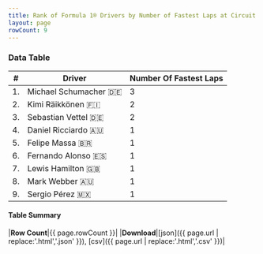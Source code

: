 ```yaml
---
title: Rank of Formula 1® Drivers by Number of Fastest Laps at Circuit de Monaco
layout: page
rowCount: 9
---
```


<canvas id="chart" width="400" height="180"></canvas>
<script>
var data = {
    "datasets": [
        {
            "backgroundColor": [
                "#f3a935",
                "#f3a935",
                "#f3a935",
                "#f3a935",
                "#f3a935",
                "#f3a935",
                "#f3a935",
                "#f3a935",
                "#f3a935"
            ],
            "borderColor": [
                "#f68639",
                "#f68639",
                "#f68639",
                "#f68639",
                "#f68639",
                "#f68639",
                "#f68639",
                "#f68639",
                "#f68639"
            ],
            "borderWidth": 1,
            "data": [
                3.0,
                2.0,
                2.0,
                1.0,
                1.0,
                1.0,
                1.0,
                1.0,
                1.0
            ],
            "label": "Number Of Fastest Laps"
        }
    ],
    "labels": [
        "Michael Schumacher",
        "Kimi Räikkönen",
        "Sebastian Vettel",
        "Daniel Ricciardo",
        "Felipe Massa",
        "Fernando Alonso",
        "Lewis Hamilton",
        "Mark Webber",
        "Sergio Pérez"
    ]
};
var options = {
  legend: {
    display: false
  },
  scales: {
    xAxes: [{
      ticks: {
        beginAtZero: true,
        maxRotation: 180,
        display: window.innerWidth > 800
      }
    }],
    yAxes: [{
      ticks: {
        beginAtZero: true
      }
    }]
  },
  onResize: function(chart, size) {
    chart.options.scales.xAxes[0].ticks.display = size.width > 800;
  }
};
var chart = new Chart("chart", {
    data: data,
    type: 'bar',
    options: options
});
</script>

<!-- div id="chart-navigation">
<button onclick="window.location = chart.toBase64Image();">Save as Image</button>
<button onclick="window.location = chart.toBase64Image();">Hello</button>
<button onclick="window.location = chart.toBase64Image();">Hello</button>
<select>
<option>one</option>
<option>two</option>
<option>three</option>
</select>
</div -->




### Data Table

| # | Driver | Number Of Fastest Laps |
|--|--|--|
| 1. | Michael Schumacher 🇩🇪 | 3 |
| 2. | Kimi Räikkönen 🇫🇮 | 2 |
| 3. | Sebastian Vettel 🇩🇪 | 2 |
| 4. | Daniel Ricciardo 🇦🇺 | 1 |
| 5. | Felipe Massa 🇧🇷 | 1 |
| 6. | Fernando Alonso 🇪🇸 | 1 |
| 7. | Lewis Hamilton 🇬🇧 | 1 |
| 8. | Mark Webber 🇦🇺 | 1 |
| 9. | Sergio Pérez 🇲🇽 | 1 |

#### Table Summary

|**Row Count**|{{ page.rowCount }}|
|**Download**|[json]({{ page.url | replace:'.html','.json' }}), [csv]({{ page.url | replace:'.html','.csv' }})|
